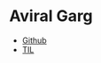 # Aviral Garg

- [Github](https://github.com/gaviral)
- [TIL][til]

[til]: ./content/posts/posts.md

